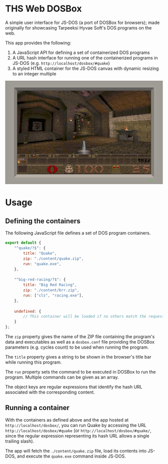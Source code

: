 # THS Web DOSBox

A simple user interface for JS-DOS (a port of DOSBox for browsers); made originally for showcasing Tarpeeksi Hyvae Soft's DOS programs on the web.

This app provides the following:
1. A JavaScript API for defining a set of containerized DOS programs 
2. A URL hash interface for running one of the containerized programs in JS-DOS (e.g. `http://localhost/dosbox/#quake`)
3. A styled HTML container for the JS-DOS canvas with dynamic resizing to an integer multiple

![](./screenshots/ths-web-dosbox-1.png)

# Usage

## Defining the containers

The following JavaScript file defines a set of DOS program containers.

```javascript
export default {
    "^quake/?$": {
        title: "Quake",
        zip: "./content/quake.zip",
        run: "quake.exe",
    },

    "^big-red-racing/?$": {
        title: "Big Red Racing",
        zip: "./content/brr.zip",
        run: ["cls", "racing.exe"],
    },

    undefined: {
        // This container will be loaded if no others match the request. 
    }
};
```

The `zip` property gives the name of the ZIP file containing the program's data and executables as well as a `dosbox.conf` file providing the DOSBox parameters (e.g. cycles count) to be used when running the program.

The `title` property gives a string to be shown in the browser's title bar while running this program.

The `run` property sets the command to be executed in DOSBox to run the program. Multiple commands can be given as an array.

The object keys are regular expressions that identify the hash URL associated with the corresponding content.

## Running a container

With the containers as defined above and the app hosted at `http://localhost/dosbox/`, you can run Quake by accessing the URL `http://localhost/dosbox/#quake` (or `http://localhost/dosbox/#quake/`, since the regular expression representing its hash URL allows a single trailing slash).

The app will fetch the `./content/quake.zip` file, load its contents into JS-DOS, and execute the `quake.exe` command inside JS-DOS.
